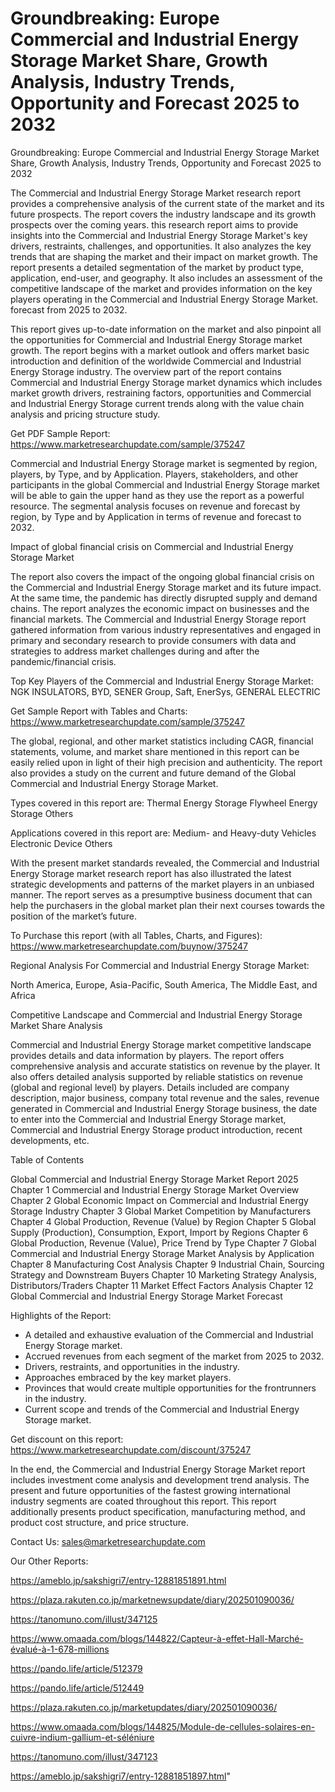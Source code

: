 # Groundbreaking: Europe Commercial and Industrial Energy Storage Market Share, Growth Analysis, Industry Trends, Opportunity and Forecast 2025 to 2032
 Groundbreaking: Europe Commercial and Industrial Energy Storage Market Share, Growth Analysis, Industry Trends, Opportunity and Forecast 2025 to 2032

The Commercial and Industrial Energy Storage Market research report provides a comprehensive analysis of the current state of the market and its future prospects. The report covers the industry landscape and its growth prospects over the coming years. this research report aims to provide insights into the Commercial and Industrial Energy Storage Market's key drivers, restraints, challenges, and opportunities. It also analyzes the key trends that are shaping the market and their impact on market growth. The report presents a detailed segmentation of the market by product type, application, end-user, and geography. It also includes an assessment of the competitive landscape of the market and provides information on the key players operating in the Commercial and Industrial Energy Storage Market. forecast from 2025 to 2032.

This report gives up-to-date information on the market and also pinpoint all the opportunities for Commercial and Industrial Energy Storage market growth. The report begins with a market outlook and offers market basic introduction and definition of the worldwide Commercial and Industrial Energy Storage industry. The overview part of the report contains Commercial and Industrial Energy Storage market dynamics which includes market growth drivers, restraining factors, opportunities and Commercial and Industrial Energy Storage current trends along with the value chain analysis and pricing structure study.

Get PDF Sample Report: https://www.marketresearchupdate.com/sample/375247

Commercial and Industrial Energy Storage market is segmented by region, players, by Type, and by Application. Players, stakeholders, and other participants in the global Commercial and Industrial Energy Storage market will be able to gain the upper hand as they use the report as a powerful resource. The segmental analysis focuses on revenue and forecast by region, by Type and by Application in terms of revenue and forecast to 2032.

Impact of global financial crisis on Commercial and Industrial Energy Storage Market

The report also covers the impact of the ongoing global financial crisis on the Commercial and Industrial Energy Storage market and its future impact. At the same time, the pandemic has directly disrupted supply and demand chains. The report analyzes the economic impact on businesses and the financial markets. The Commercial and Industrial Energy Storage report gathered information from various industry representatives and engaged in primary and secondary research to provide consumers with data and strategies to address market challenges during and after the pandemic/financial crisis.

Top Key Players of the Commercial and Industrial Energy Storage Market:
NGK INSULATORS, BYD, SENER Group, Saft, EnerSys, GENERAL ELECTRIC


Get Sample Report with Tables and Charts: https://www.marketresearchupdate.com/sample/375247

The global, regional, and other market statistics including CAGR, financial statements, volume, and market share mentioned in this report can be easily relied upon in light of their high precision and authenticity. The report also provides a study on the current and future demand of the Global Commercial and Industrial Energy Storage Market.

Types covered in this report are:
Thermal Energy Storage
Flywheel Energy Storage
Others


Applications covered in this report are:
Medium- and Heavy-duty Vehicles
Electronic Device
Others


With the present market standards revealed, the Commercial and Industrial Energy Storage market research report has also illustrated the latest strategic developments and patterns of the market players in an unbiased manner. The report serves as a presumptive business document that can help the purchasers in the global market plan their next courses towards the position of the market’s future.

To Purchase this report (with all Tables, Charts, and Figures): https://www.marketresearchupdate.com/buynow/375247

Regional Analysis For Commercial and Industrial Energy Storage Market:

North America, Europe, Asia-Pacific, South America, The Middle East, and Africa

Competitive Landscape and Commercial and Industrial Energy Storage Market Share Analysis

Commercial and Industrial Energy Storage market competitive landscape provides details and data information by players. The report offers comprehensive analysis and accurate statistics on revenue by the player. It also offers detailed analysis supported by reliable statistics on revenue (global and regional level) by players. Details included are company description, major business, company total revenue and the sales, revenue generated in Commercial and Industrial Energy Storage business, the date to enter into the Commercial and Industrial Energy Storage market, Commercial and Industrial Energy Storage product introduction, recent developments, etc.

Table of Contents

Global Commercial and Industrial Energy Storage Market Report 2025
Chapter 1 Commercial and Industrial Energy Storage Market Overview
Chapter 2 Global Economic Impact on Commercial and Industrial Energy Storage Industry
Chapter 3 Global Market Competition by Manufacturers
Chapter 4 Global Production, Revenue (Value) by Region
Chapter 5 Global Supply (Production), Consumption, Export, Import by Regions
Chapter 6 Global Production, Revenue (Value), Price Trend by Type
Chapter 7 Global Commercial and Industrial Energy Storage Market Analysis by Application
Chapter 8 Manufacturing Cost Analysis
Chapter 9 Industrial Chain, Sourcing Strategy and Downstream Buyers
Chapter 10 Marketing Strategy Analysis, Distributors/Traders
Chapter 11 Market Effect Factors Analysis
Chapter 12 Global Commercial and Industrial Energy Storage Market Forecast

Highlights of the Report:

- A detailed and exhaustive evaluation of the Commercial and Industrial Energy Storage market.
- Accrued revenues from each segment of the market from 2025 to 2032.
- Drivers, restraints, and opportunities in the industry.
- Approaches embraced by the key market players.
- Provinces that would create multiple opportunities for the frontrunners in the industry.
- Current scope and trends of the Commercial and Industrial Energy Storage market.

Get discount on this report: https://www.marketresearchupdate.com/discount/375247

In the end, the Commercial and Industrial Energy Storage Market report includes investment come analysis and development trend analysis. The present and future opportunities of the fastest growing international industry segments are coated throughout this report. This report additionally presents product specification, manufacturing method, and product cost structure, and price structure.

Contact Us:
sales@marketresearchupdate.com

Our Other Reports:

https://ameblo.jp/sakshigri7/entry-12881851891.html

https://plaza.rakuten.co.jp/marketnewsupdate/diary/202501090036/

https://tanomuno.com/illust/347125

https://www.omaada.com/blogs/144822/Capteur-à-effet-Hall-Marché-évalué-à-1-678-millions

https://pando.life/article/512379

https://pando.life/article/512449

https://plaza.rakuten.co.jp/marketupdates/diary/202501090036/

https://www.omaada.com/blogs/144825/Module-de-cellules-solaires-en-cuivre-indium-gallium-et-séléniure

https://tanomuno.com/illust/347123

https://ameblo.jp/sakshigri7/entry-12881851897.html"
